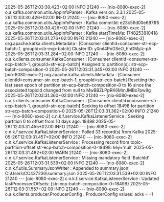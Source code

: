 2025-05-26T12:03:30.423+02:00  INFO 21240 --- [nio-8080-exec-2] o.a.kafka.common.utils.AppInfoParser     : Kafka version: 3.3.1
2025-05-26T12:03:30.426+02:00  INFO 21240 --- [nio-8080-exec-2] o.a.kafka.common.utils.AppInfoParser     : Kafka commitId: e23c59d00e687ff5
2025-05-26T12:03:30.426+02:00  INFO 21240 --- [nio-8080-exec-2] o.a.kafka.common.utils.AppInfoParser     : Kafka startTimeMs: 1748253810418
2025-05-26T12:03:31.276+02:00  INFO 21240 --- [nio-8080-exec-2] org.apache.kafka.clients.Metadata        : [Consumer clientId=consumer-str-ecp-batch-1, groupId=str-ecp-batch] Cluster ID: y0ml4PnGSeO_hhGMyIz-pA
2025-05-26T12:03:31.284+02:00  INFO 21240 --- [nio-8080-exec-2] o.a.k.clients.consumer.KafkaConsumer     : [Consumer clientId=consumer-str-ecp-batch-1, groupId=str-ecp-batch] Assigned to partition(s): str-ecp-batch-composition-0
2025-05-26T12:03:31.345+02:00  INFO 21240 --- [nio-8080-exec-2] org.apache.kafka.clients.Metadata        : [Consumer clientId=consumer-str-ecp-batch-1, groupId=str-ecp-batch] Resetting the last seen epoch of partition str-ecp-batch-composition-0 to 16 since the associated topicId changed from null to MwBBZLPpRK6MmJMBo7pw8g
2025-05-26T12:03:31.360+02:00  INFO 21240 --- [nio-8080-exec-2] o.a.k.clients.consumer.KafkaConsumer     : [Consumer clientId=consumer-str-ecp-batch-1, groupId=str-ecp-batch] Seeking to offset 18498 for partition str-ecp-batch-composition-0
2025-05-26T12:03:31.362+02:00  INFO 21240 --- [nio-8080-exec-2] c.n.k.f.service.KafkaListenerService     : Seeking partition 0 to offset from 10 days ago: 18498
2025-05-26T12:03:31.455+02:00  INFO 21240 --- [nio-8080-exec-2] c.n.k.f.service.KafkaListenerService     : Polled 33 record(s) from Kafka
2025-05-26T12:03:31.457+02:00  INFO 21240 --- [nio-8080-exec-2] c.n.k.f.service.KafkaListenerService     : Processing record from topic-partition-offset str-ecp-batch-composition-0-18498: key='null'
2025-05-26T12:03:31.482+02:00  WARN 21240 --- [nio-8080-exec-2] c.n.k.f.service.KafkaListenerService     : Missing mandatory field 'BatchId'
2025-05-26T12:03:31.539+02:00  INFO 21240 --- [nio-8080-exec-2] c.n.k.f.utils.SummaryJsonWriter          : Appended to summary.json: C:\Users\CC437236\summary.json
2025-05-26T12:03:31.539+02:00  INFO 21240 --- [nio-8080-exec-2] c.n.k.f.service.KafkaListenerService     : Updated lastProcessedOffsets: {str-ecp-batch-composition-0=18498}
2025-05-26T12:03:31.557+02:00  INFO 21240 --- [nio-8080-exec-2] o.a.k.clients.producer.ProducerConfig    : ProducerConfig values: 
	acks = -1
